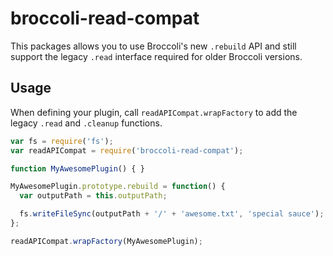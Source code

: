 # broccoli-read-compat

This packages allows you to use Broccoli's new `.rebuild` API and still
support the legacy `.read` interface required for older Broccoli versions.

## Usage

When defining your plugin, call `readAPICompat.wrapFactory` to add the legacy
`.read` and `.cleanup` functions.

```javascript
var fs = require('fs');
var readAPICompat = require('broccoli-read-compat');

function MyAwesomePlugin() { }

MyAwesomePlugin.prototype.rebuild = function() {
  var outputPath = this.outputPath;

  fs.writeFileSync(outputPath + '/' + 'awesome.txt', 'special sauce');
};

readAPICompat.wrapFactory(MyAwesomePlugin);
```

